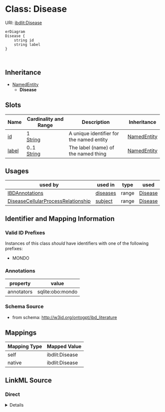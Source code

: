 

# Class: Disease



URI: [ibdlit:Disease](http://w3id.org/ontogpt/ibd_literature/Disease)



```mermaid
erDiagram
Disease {
    string id  
    string label  
}



```




## Inheritance
* [NamedEntity](NamedEntity.md)
    * **Disease**



## Slots

| Name | Cardinality and Range | Description | Inheritance |
| ---  | --- | --- | --- |
| [id](id.md) | 1 <br/> [String](String.md) | A unique identifier for the named entity | [NamedEntity](NamedEntity.md) |
| [label](label.md) | 0..1 <br/> [String](String.md) | The label (name) of the named thing | [NamedEntity](NamedEntity.md) |





## Usages

| used by | used in | type | used |
| ---  | --- | --- | --- |
| [IBDAnnotations](IBDAnnotations.md) | [diseases](diseases.md) | range | [Disease](Disease.md) |
| [DiseaseCellularProcessRelationship](DiseaseCellularProcessRelationship.md) | [subject](subject.md) | range | [Disease](Disease.md) |






## Identifier and Mapping Information


### Valid ID Prefixes

Instances of this class *should* have identifiers with one of the following prefixes:

* MONDO






### Annotations

| property | value |
| --- | --- |
| annotators | sqlite:obo:mondo || prompt | the name of the disease |



### Schema Source


* from schema: http://w3id.org/ontogpt/ibd_literature





## Mappings

| Mapping Type | Mapped Value |
| ---  | ---  |
| self | ibdlit:Disease |
| native | ibdlit:Disease |





## LinkML Source

<!-- TODO: investigate https://stackoverflow.com/questions/37606292/how-to-create-tabbed-code-blocks-in-mkdocs-or-sphinx -->

### Direct

<details>
```yaml
name: Disease
id_prefixes:
- MONDO
annotations:
  annotators:
    tag: annotators
    value: sqlite:obo:mondo
  prompt:
    tag: prompt
    value: the name of the disease
from_schema: http://w3id.org/ontogpt/ibd_literature
is_a: NamedEntity

```
</details>

### Induced

<details>
```yaml
name: Disease
id_prefixes:
- MONDO
annotations:
  annotators:
    tag: annotators
    value: sqlite:obo:mondo
  prompt:
    tag: prompt
    value: the name of the disease
from_schema: http://w3id.org/ontogpt/ibd_literature
is_a: NamedEntity
attributes:
  id:
    name: id
    annotations:
      prompt.skip:
        tag: prompt.skip
        value: 'true'
    description: A unique identifier for the named entity
    comments:
    - this is populated during the grounding and normalization step
    from_schema: http://w3id.org/ontogpt/ibd_literature
    rank: 1000
    identifier: true
    alias: id
    owner: Disease
    domain_of:
    - NamedEntity
    - Publication
    range: string
    required: true
  label:
    name: label
    annotations:
      owl:
        tag: owl
        value: AnnotationProperty, AnnotationAssertion
    description: The label (name) of the named thing
    from_schema: http://w3id.org/ontogpt/ibd_literature
    aliases:
    - name
    rank: 1000
    slot_uri: rdfs:label
    alias: label
    owner: Disease
    domain_of:
    - NamedEntity
    range: string

```
</details>